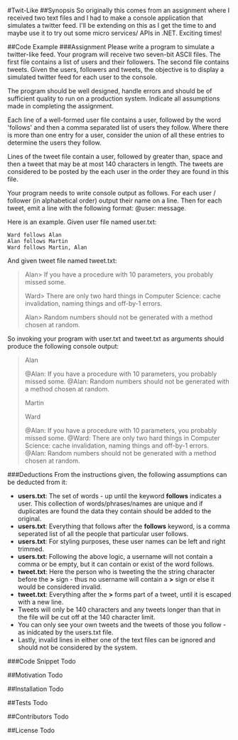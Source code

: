 #Twit-Like
##Synopsis
So originally this comes from an assignment where I received two text files and I had to make a console application that simulates a twitter feed. I'll be extending on this as I get the time to and maybe use it to try out some micro services/ APIs in .NET. Exciting times!

##Code Example
###Assignment
Please write a program to simulate a twitter-like feed. Your program will receive two seven-bit ASCII files. The first file contains a list of users and their followers. The second file contains tweets. Given the users, followers and tweets, the objective is to display a simulated twitter feed for each user to the console.

The program should be well designed, handle errors and should be of sufficient quality to run on a production system. Indicate all assumptions made in completing the assignment.

Each line of a well-formed user file contains a user, followed by the word 'follows' and then a comma separated list of users they follow.  Where there is more than one entry for a user,  consider the union of all these entries to determine the users they follow.

Lines of the tweet file contain a user, followed by greater than, space and then a tweet that may be at most 140 characters in length. The tweets are considered to be posted by the each user in the order they are found in this file.

Your program needs to write console output as follows. For each user / follower (in alphabetical order) output their name on a line. Then for each tweet, emit a line with the following format: <tab>@user: <space>message.

Here is an example. Given user file named user.txt:

```
Ward follows Alan
Alan follows Martin
Ward follows Martin, Alan
```

 And given tweet file named tweet.txt:

> Alan> If you have a procedure with 10 parameters, you probably missed some.
> 
> Ward> There are only two hard things in Computer Science: cache invalidation, naming things and off-by-1 errors.
> 
> Alan> Random numbers should not be generated with a method chosen at random.

So invoking your program with user.txt and tweet.txt as arguments should produce the following console output:

> Alan
> 
> @Alan: If you have a procedure with 10 parameters, you probably missed some.
> @Alan: Random numbers should not be generated with a method chosen at random.
> 
> Martin
> 
> Ward
> 
> @Alan: If you have a procedure with 10 parameters, you probably missed some.
> @Ward: There are only two hard things in Computer Science: cache invalidation, naming things and off-by-1 errors.
> @Alan: Random numbers should not be generated with a method chosen at random.

###Deductions
From the instructions given, the following assumptions can be deducted from it:
- **users.txt**: The set of words - up until the keyword **follows** indicates a user. This collection of words/phrases/names are unique and if duplicates are found the data they contain should be added to the original.
- **users.txt**: Everything that follows after the **follows** keyword, is a comma seperated list of all the people that particular user follows.
- **users.txt**: For styling purposes, these user names can be left and right trimmed.
- **users.txt**: Following the above logic, a username will not contain a comma or be empty, but it can contain or exist of the word follows.
- **tweet.txt**: Here the person who is tweeting the the string character before the **>** sign - thus no username will contain a **>** sign or else it would be considered invalid.
- **tweet.txt**: Everything after the **>** forms part of a tweet, until it is escaped with a new line.
- Tweets will only be 140 characters and any tweets longer than that in the file will be cut off at the 140 character limit.
- You can only see your own tweets and the tweets of those you follow - as inidcated by the users.txt file.
- Lastly, invalid lines in either one of the text files can be ignored and should not be considered by the system.

###Code Snippet
Todo

##Motivation
Todo

##Installation
Todo

##Tests
Todo

##Contributors
Todo

##License
Todo